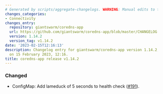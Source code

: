 ```yaml
---
# Generated by scripts/aggregate-changelogs. WARNING: Manual edits to this files will be overwritten.
changes_categories:
- Connectivity
changes_entry:
  repository: giantswarm/coredns-app
  url: https://github.com/giantswarm/coredns-app/blob/master/CHANGELOG.md#1142---2023-02-15
  version: 1.14.2
  version_tag: v1.14.2
date: '2023-02-15T12:16:13'
description: Changelog entry for giantswarm/coredns-app version 1.14.2, published
  on 15 February 2023, 12:16.
title: coredns-app release v1.14.2
---
```


### Changed
- ConfigMap: Add lameduck of 5 seconds to health check ([#191](https://github.com/giantswarm/coredns-app/pull/191)).
